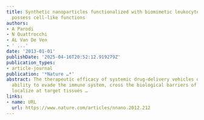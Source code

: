 ```yaml
---
title: Synthetic nanoparticles functionalized with biomimetic leukocyte membranes
  possess cell-like functions
authors:
- A Parodi
- N Quattrocchi
- AL Van De Ven
- ' ...'
date: '2013-01-01'
publishDate: '2025-04-16T20:52:12.919279Z'
publication_types:
- article-journal
publication: '*Nature …*'
abstract: The therapeutic efficacy of systemic drug-delivery vehicles depends on their
  ability to evade the immune system, cross the biological barriers of the body and
  localize at target tissues …
links:
- name: URL
  url: https://www.nature.com/articles/nnano.2012.212
---
```

